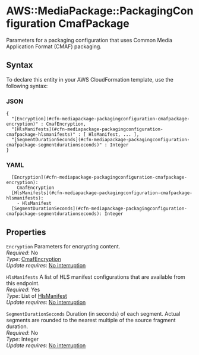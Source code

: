 # AWS::MediaPackage::PackagingConfiguration CmafPackage<a name="aws-properties-mediapackage-packagingconfiguration-cmafpackage"></a>

Parameters for a packaging configuration that uses Common Media Application Format \(CMAF\) packaging\.

## Syntax<a name="aws-properties-mediapackage-packagingconfiguration-cmafpackage-syntax"></a>

To declare this entity in your AWS CloudFormation template, use the following syntax:

### JSON<a name="aws-properties-mediapackage-packagingconfiguration-cmafpackage-syntax.json"></a>

```
{
  "[Encryption](#cfn-mediapackage-packagingconfiguration-cmafpackage-encryption)" : CmafEncryption,
  "[HlsManifests](#cfn-mediapackage-packagingconfiguration-cmafpackage-hlsmanifests)" : [ HlsManifest, ... ],
  "[SegmentDurationSeconds](#cfn-mediapackage-packagingconfiguration-cmafpackage-segmentdurationseconds)" : Integer
}
```

### YAML<a name="aws-properties-mediapackage-packagingconfiguration-cmafpackage-syntax.yaml"></a>

```
  [Encryption](#cfn-mediapackage-packagingconfiguration-cmafpackage-encryption): 
    CmafEncryption
  [HlsManifests](#cfn-mediapackage-packagingconfiguration-cmafpackage-hlsmanifests): 
    - HlsManifest
  [SegmentDurationSeconds](#cfn-mediapackage-packagingconfiguration-cmafpackage-segmentdurationseconds): Integer
```

## Properties<a name="aws-properties-mediapackage-packagingconfiguration-cmafpackage-properties"></a>

`Encryption`  <a name="cfn-mediapackage-packagingconfiguration-cmafpackage-encryption"></a>
Parameters for encrypting content\.  
*Required*: No  
*Type*: [CmafEncryption](aws-properties-mediapackage-packagingconfiguration-cmafencryption.md)  
*Update requires*: [No interruption](https://docs.aws.amazon.com/AWSCloudFormation/latest/UserGuide/using-cfn-updating-stacks-update-behaviors.html#update-no-interrupt)

`HlsManifests`  <a name="cfn-mediapackage-packagingconfiguration-cmafpackage-hlsmanifests"></a>
A list of HLS manifest configurations that are available from this endpoint\.  
*Required*: Yes  
*Type*: List of [HlsManifest](aws-properties-mediapackage-packagingconfiguration-hlsmanifest.md)  
*Update requires*: [No interruption](https://docs.aws.amazon.com/AWSCloudFormation/latest/UserGuide/using-cfn-updating-stacks-update-behaviors.html#update-no-interrupt)

`SegmentDurationSeconds`  <a name="cfn-mediapackage-packagingconfiguration-cmafpackage-segmentdurationseconds"></a>
Duration \(in seconds\) of each segment\. Actual segments are rounded to the nearest multiple of the source fragment duration\.   
*Required*: No  
*Type*: Integer  
*Update requires*: [No interruption](https://docs.aws.amazon.com/AWSCloudFormation/latest/UserGuide/using-cfn-updating-stacks-update-behaviors.html#update-no-interrupt)